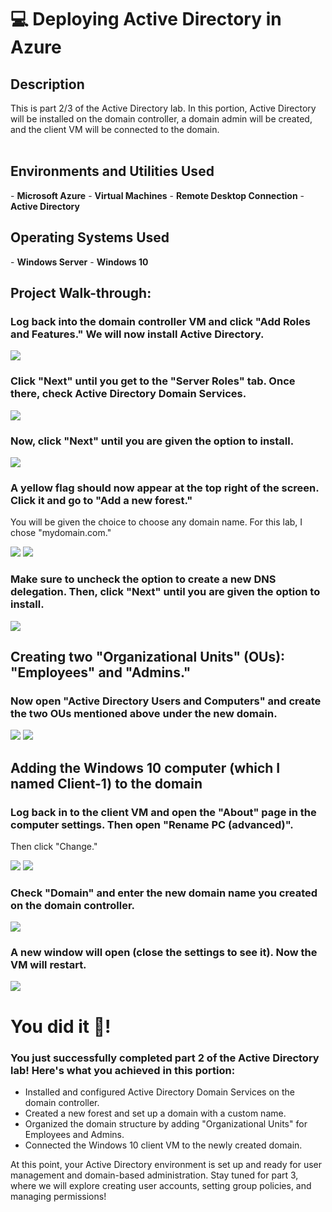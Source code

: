 <h1>💻 Deploying Active Directory in Azure</h1> 

<h2>Description</h2> This is part 2/3 of the Active Directory lab. In this portion, Active Directory will be installed on the domain controller, a domain admin will be created, and the client VM will be connected to the domain. <br/><br /> 

<h2>Environments and Utilities Used</h2>
- <b>Microsoft Azure</b>
- <b>Virtual Machines</b>
- <b>Remote Desktop Connection</b>
- <b>Active Directory</b>

<h2>Operating Systems Used</h2>
- <b>Windows Server</b>
- <b>Windows 10</b>


<h2>Project Walk-through:</h2> 

<h3>Log back into the domain controller VM and click "Add Roles and Features." We will now install Active Directory.</h3> 
<img src="Capture2.JPG"> 

<h3>Click "Next" until you get to the "Server Roles" tab. Once there, check <b>Active Directory Domain Services</b>.</h3> 
<img src="Capture3.JPG"> 

<h3>Now, click "Next" until you are given the option to install.</h3> 
<img src="Capture4.JPG"> 

<h3>A yellow flag should now appear at the top right of the screen. Click it and go to "Add a new forest."</h3> 
<p>You will be given the choice to choose any domain name. For this lab, I chose "mydomain.com."</p> 
<img src="Capture5.JPG"> 
<img src="Capture6.JPG"> 

<h3>Make sure to uncheck the option to create a new DNS delegation. Then, click "Next" until you are given the option to install.</h3> 
<img src="Capture7.JPG"> 

<h2>Creating two "Organizational Units" (OUs): "Employees" and "Admins."</h2> 
<h3>Now open "Active Directory Users and Computers" and create the two OUs mentioned above <b>under the new domain</b>.</h3> 
<img src="Capture8.JPG"> <img src="Capture9.JPG"> 

<h2>Adding the Windows 10 computer (which I named Client-1) to the domain</h2> <h3>Log back in to the client VM and open the "About" page in the computer settings. Then open <b>"Rename PC (advanced)"</b>.</h3> 
<p>Then click "Change."</p> 
<img src="Annotation 2025-01-16 061043.png"> 
<img src="Annotation 2025-01-16 072940.png"> 

<h3>Check "Domain" and enter the new domain name you created on the domain controller.</h3> 
<img src="Annotation 2025-01-16 073006.png"> 

<h3>A new window will open (close the settings to see it). Now the VM will restart.</h3> 
<img src="Annotation 2025-01-16 073046.png"> 

<h1>You did it 🎉!</h1> <h3>You just successfully completed part 2 of the Active Directory lab! Here's what you achieved in this portion:</h3>
  <ul> 
    <li>Installed and configured Active Directory Domain Services on the domain controller.</li> 
    <li>Created a new forest and set up a domain with a custom name.</li> 
    <li>Organized the domain structure by adding "Organizational Units" for Employees and Admins.</li> 
    <li>Connected the Windows 10 client VM to the newly created domain.</li> 
  </ul> 
    
<p> At this point, your Active Directory environment is set up and ready for user management and domain-based administration. Stay tuned for part 3, where we will explore creating user accounts, setting group policies, and managing permissions!</p>
